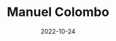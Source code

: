 ---
# Leave the homepage title empty to use the site title
title: Manuel Colombo
date: 2022-10-24
type: landing

sections:
  - block: hero
    content:
      title: |
       __<u>___B___</u>iogeochemistry <u>___A___</u>cross__ 
       {style="color: white"}
        
       __<u>___B___</u>oundaries (___B.A.B.___) Lab__
       {style="color: white"}
       
      image:
        filename: 
      text: |

        

        <br>

      cta:
        label: 'Manuel Colombo, Assistant Professor'
        url: ./author/manuel-colombo
    design:
      # Choose an optional background color, gradient, image, or video
      background:
        image:
          filename: rect817.png 
          size: cover
          position: center
          # Use a fun parallax-like fixed background effect on desktop? true/false
          parallax: true
        # gradient_end: '#00BFFF'
        # gradient_start: '#104E8B'
        text_color_light: false
      spacing:
        padding: ['100px', '150px', '480px', '0px']
  # - block: hero
  #   content:
  #     title: |
  #       <u>**B**</u>iogeochemistry <u>**A**</u>cross 

  #       <u>**B**</u>oundaries 
  #     image:
  #       filename: 
  #     text: |
  #       <br>
        
  #       The __B.A.B. Lab__ at [VIMS](https://www.vims.edu/index.php) and [W&M](https://www.wm.edu/) focuses on studying the processes (e.g., primary production, scavenging, degradation) that modulate __trace element__ and __organic carbon__ biogeochemistry across freshwater systems, coastal environments and the open ocean to gain a comprehensive understating of their cycling, fluxes, source-to-sink characterization and their role in the ecosystem.
  #       {style="color: #141414"}
        
  #       <style>body {text-align: left}</style>
        
  #       <br>

  #     cta:
  #       label: 'Principal Investigator: Manuel Colombo'
  #       url: ./author/manuel-colombo
  #   design:
  #     # Choose an optional background color, gradient, image, or video
  #     background:
  #       image:
  #         filename: rect817b.png 
  #         size: cover
  #         position: center
  #         # Use a fun parallax-like fixed background effect on desktop? true/false
  #         parallax: true
  #       # gradient_end: '#00BFFF'
  #       # gradient_start: '#104E8B'
  #       text_color_light: false
  #     spacing:
  #       padding: ['30px', '150px', '30px', '0px']
  - block: markdown
    content:
      title: |
        # __About__
        {style="color: white"}
      subtitle: 
      text: |
        ## The __B.A.B. Lab__ at <a href="https://www.vims.edu/index.php" style="color: lightgray; text-decoration: underline;text-decoration-style: line;">VIMS</a> and <a href=" https://www.wm.edu/" style="color: lightgray; text-decoration: underline;text-decoration-style: line;">W&M</a> focuses on studying the processes (e.g., primary production, scavenging, degradation) that modulate __trace element__ and __organic carbon__ biogeochemistry across freshwater systems, coastal environments and the open ocean to gain a comprehensive understating of their cycling, fluxes, source-to-sink characterization and their role in the ecosystem.
        {style="color: white"}
        <br>

        {{< figure src="Logo_All.png" width="800" height="800">}}

          
    design:
      columns: '1'
      background:
        image:
          filename: rect817dark.png 
          filters:
            brightness: 1
          size: cover
          position: center 
        gradient_end: '	white'
        gradient_start: '	white'
      spacing:
        padding: ['25px', '25px', '45px', '25px']
      #css_class: fullscreen
  - block: collection
    content:
      title: __News__
      subtitle: |
        ___Take a look at what is going on at B.A.B. Lab___
        {style="color: darkblue"}
      text:
      count: 5
      filters:
        author: ''
        category: ''
        exclude_featured: false
        publication_type: ''
        tag: ''
        publication_type: ""
        featured_only: false
        exclude_featured: false
        exclude_future: false
        exclude_past: false
      offset: 0
      order: desc
      page_type: post
    design:
      view: compact #compact,citation,card,showcase,masonry
      columns: '1'
      flip_alt_rows: false
      background:
        gradient_end: '	#F5F5F5'
        gradient_start: '	#F5F5F5'
      spacing:
        padding: ['0px', '25px', '20px', '25px']
  - block: markdown
    content:
      title: __Gallery - some field and lab work pictures__
    design:
      # Choose an optional background color, gradient, image, or video
      background:
        image:
          filename: #rect817.png 
          size: #cover
          position: #center
          # Use a fun parallax-like fixed background effect on desktop? true/false
          parallax: #true
        gradient_end: '	white'
        gradient_start: '	white'
      spacing:
        padding: ['25px', '0px', '0px', '0px']
  - block: slider
    content:
      slides:
      - title: #👋 Welcome to the group
        content: #Take a look at what we're working on...
        align: #left
        background:
          image:
            filename: Amazon.png
            filters:
              brightness: 0.9
          position: top
          color: 
      - title: 
        content: 
        align: 
        background:
          image:
            filename: Amazonb.png 
            filters:
              brightness: 0.9
          position: center
          color: 
    #     link:
    #       icon: graduation-cap
    #       icon_pack: fas
    #       text: Join Us
    #       url: ../contact/
      - title: 
        content: 
        align: 
        background:
          image:
            filename: Amazond.png
            filters:
              brightness: 0.9
          position: 
          color: 
      - title: 
        content: 
        align: 
        background:
          image:
            filename: Amazonf.jpg
            filters:
              brightness: 0.9
          position: center
          color: 
      - title: 
        content: 
        align: 
        background:
          image:
            filename: Arcticc.png
            filters:
              brightness: 0.9
          position: center
          color: 
      - title: 
        content: 
        align: 
        background:
          image:
            filename: Arctic.png
            filters:
              brightness: 0.9
          position: center
          color: 
      - title: 
        content: 
        align: 
        background:
          image:
            filename: RLP_sat.png
            filters:
              brightness: 0.9
          position: center
          color: 
      - title: 
        content: 
        align: 
        background:
          image:
            filename: RLP.png
            filters:
              brightness: 0.9
          position: center
          color: 
      - title: 
        content: 
        align: 
        background:
          image:
            filename: OClab.jpg
            filters:
              brightness: 0.9
          position: center
          color: 
      - title: 
        content: 
        align: 
        background:
          image:
            filename: OClabb.jpg
            filters:
              brightness: 0.9
          position: center
          color: 
      - title: 
        content: 
        align: 
        background:
          image:
            filename: TMlab.jpg
            filters:
              brightness: 0.9
          position: center
          color: 
    design:
      # Slide height is automatic unless you force a specific height (e.g. '400px')
      slide_height: #650px
      is_fullscreen: true
      # Automatically transition through slides?
      loop: true
      # Duration of transition between slides (in ms)
      interval: 3000
      spacing:
        padding: ['0px', '40px', '20px', '40px']

  
    
  # - block: markdown
  #   content:
  #     title:
  #     subtitle:
  #     text: |
  #       {{% cta cta_link="./people/" cta_text="Meet the team →" %}}
  #   design:
  #     columns: '1'
---